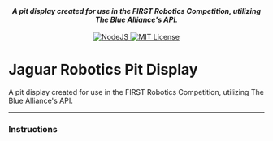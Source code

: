 <div align="center">
<strong><i>A pit display created for use in the FIRST Robotics Competition, utilizing The Blue Alliance's API.</i></strong>
<br>
<br>
<a href="https://nodejs.org/en/download/">
    <img src="https://img.shields.io/badge/Made with-Node.js-0d9c00?style=for-the-badge&logo=Node.js" alt="NodeJS">
</a>
 <a href="https://github.com/Jaguar-Robotics/TBA-PitDisplay/blob/master/LICENSE">
    <img src="https://img.shields.io/badge/license-MIT-green?style=for-the-badge" alt="MIT License">
</a>
</div>
</div>


# Jaguar Robotics Pit Display
A pit display created for use in the FIRST Robotics Competition, utilizing The Blue Alliance's API.

_____________________________
### Instructions
